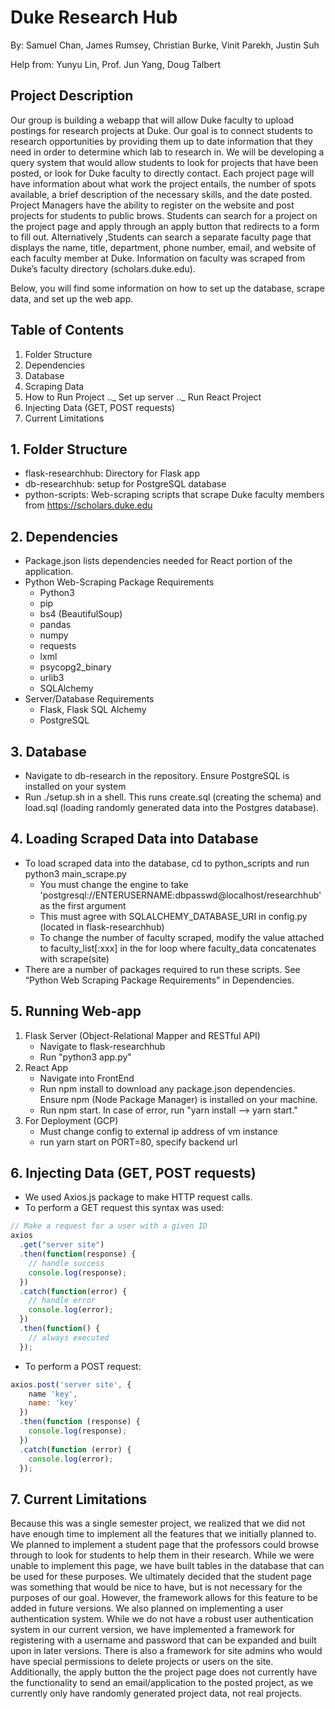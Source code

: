 # Duke Research Hub

By: Samuel Chan, James Rumsey, Christian Burke, Vinit Parekh, Justin Suh

Help from: Yunyu Lin, Prof. Jun Yang, Doug Talbert

## Project Description

Our group is building a webapp that will allow Duke faculty to upload postings for research projects at Duke. Our goal is to connect students to research opportunities by providing them up to date information that they need in order to determine which lab to research in. We will be developing a query system that would allow students to look for projects that have been posted, or look for Duke faculty to directly contact. Each project page will have information about what work the project entails, the number of spots available, a brief description of the necessary skills, and the date posted. Project Managers have the ability to register on the website and post projects for students to public brows. Students can search for a project on the project page and apply through an apply button that redirects to a form to fill out. Alternatively ,Students can search a separate faculty page that displays the name, title, department, phone number, email, and website of each faculty member at Duke. Information on faculty was scraped from Duke’s faculty directory (scholars.duke.edu).

Below, you will find some information on how to set up the database, scrape data, and set up the web app.

## Table of Contents

1.  Folder Structure
2.  Dependencies
3.  Database
4.  Scraping Data
5.  How to Run Project
.._ Set up server
.._ Run React Project
6.  Injecting Data (GET, POST requests)
7.  Current Limitations

## 1. Folder Structure

- flask-researchhub: Directory for Flask app
- db-researchhub: setup for PostgreSQL database
- python-scripts: Web-scraping scripts that scrape Duke faculty members from https://scholars.duke.edu

## 2. Dependencies

- Package.json lists dependencies needed for React portion of the application.
- Python Web-Scraping Package Requirements
    - Python3
    - pip
    - bs4 (BeautifulSoup)
    - pandas
    - numpy
     - requests
     - lxml
    - psycopg2_binary
    - urlib3
     - SQLAlchemy
- Server/Database Requirements
    - Flask, Flask SQL Alchemy
    - PostgreSQL

## 3. Database

- Navigate to db-research in the repository. Ensure PostgreSQL is installed on your system
- Run ./setup.sh in a shell. This runs create.sql (creating the schema) and load.sql (loading randomly generated data into the Postgres database).

## 4. Loading Scraped Data into Database

- To load scraped data into the database, cd to python_scripts and run python3 main_scrape.py
    - You must change the engine to take 'postgresql://ENTERUSERNAME:dbpasswd@localhost/researchhub' as the first argument
    - This must agree with SQLALCHEMY_DATABASE_URI in config.py (located in flask-researchhub)
    - To change the number of faculty scraped, modify the value attached to faculty_list[:xxx] in the for loop where faculty_data concatenates with scrape(site)
- There are a number of packages required to run these scripts. See “Python Web Scraping Package Requirements” in Dependencies.

## 5. Running Web-app

1.  Flask Server (Object-Relational Mapper and RESTful API)
    - Navigate to flask-researchhub
    - Run "python3 app.py"
2.  React App
    - Navigate into FrontEnd
    - Run npm install to download any package.json dependencies. Ensure npm (Node Package Manager) is installed on your machine.
    - Run npm start. In case of error, run "yarn install --> yarn start."
3. For Deployment (GCP)
    - Must change config to external ip address of vm instance
    - run yarn start on PORT=80, specify backend url

## 6. Injecting Data (GET, POST requests)

- We used Axios.js package to make HTTP request calls.
- To perform a GET request this syntax was used:

```javascript
// Make a request for a user with a given ID
axios
  .get("server site")
  .then(function(response) {
    // handle success
    console.log(response);
  })
  .catch(function(error) {
    // handle error
    console.log(error);
  })
  .then(function() {
    // always executed
  });
```

- To perform a POST request:

```javascript
axios.post('server site', {
    name 'key',
    name: 'key'
  })
  .then(function (response) {
    console.log(response);
  })
  .catch(function (error) {
    console.log(error);
  });
```

## 7. Current Limitations

Because this was a single semester project, we realized that we did not have enough time to implement all the features that we initially planned to. We planned to implement a student page that the professors could browse through to look for students to help them in their research. While we were unable to implement this page, we have built tables in the database that can be used for these purposes. We ultimately decided that the student page was something that would be nice to have, but is not necessary for the purposes of our goal. However, the framework allows for this feature to be added in future versions. We also planned on implementing a user authentication system. While we do not have a robust user authentication system in our current version, we have implemented a framework for registering with a username and password that can be expanded and built upon in later versions. There is also a framework for site admins who would have special permissions to delete projects or users on the site. Additionally, the apply button the the project page does not currently have the functionality to send an email/application to the posted project, as we currently only have randomly generated project data, not real projects.
